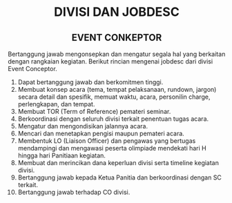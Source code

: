 <h1 style="text-align: center;">DIVISI DAN JOBDESC</h1>

<h2 style="text-align: center;">EVENT CONKEPTOR</h2>

Bertanggung jawab mengonsepkan dan mengatur segala hal yang
berkaitan dengan rangkaian kegiatan. Berikut rincian mengenai
jobdesc dari divisi Event Conceptor.

1. Dapat bertanggung jawab dan berkomitmen tinggi.
2. Membuat konsep acara (tema, tempat pelaksanaan, rundown, jargon) secara detail dan spesifik, memuat waktu, acara, personilin charge, perlengkapan, dan tempat.
3. Membuat TOR (Term of Reference) pemateri seminar.
4. Berkoordinasi dengan seluruh divisi terkait penentuan tugas acara.
5. Mengatur dan mengondisikan jalannya acara.
6. Mencari dan menetapkan pengisi maupun pemateri acara.
7. Membentuk LO (Liaison Officer) dan pengawas yang bertugas mendampingi dan mengawasi peserta olimpiade mendekati hari H hingga hari Panitiaan kegiatan.
8. Membuat dan merincikan dana keperluan divisi serta timeline kegiatan divisi.
9. Bertanggung jawab kepada Ketua Panitia dan berkoordinasi dengan SC terkait.
10. Bertanggung jawab terhadap CO divisi.